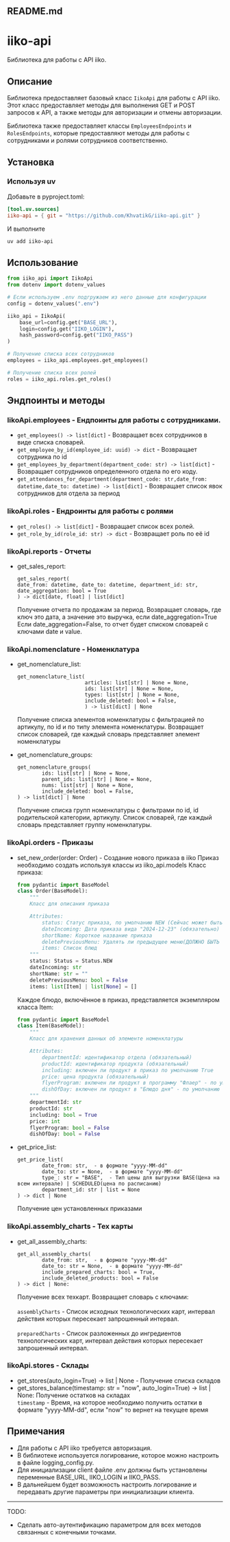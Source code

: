 ## README.md

# iiko-api

Библиотека для работы с API iiko.

## Описание

Библиотека предоставляет базовый класс `IikoApi` для работы с API iiko. 
Этот класс предоставляет методы для выполнения GET и POST запросов к API, 
а также методы для авторизации и отмены авторизации.

Библиотека также предоставляет классы `EmployeesEndpoints` и `RolesEndpoints`, 
которые предоставляют методы для работы с сотрудниками и ролями сотрудников соответственно.

## Установка
### Используя uv
Добавьте в pyproject.toml:
```toml
[tool.uv.sources]
iiko-api = { git = "https://github.com/KhvatikG/iiko-api.git" }
```
И выполните 

```bash
uv add iiko-api
```

## Использование

```python
from iiko_api import IikoApi
from dotenv import dotenv_values

# Если используем .env подгружаем из него данные для конфигурации
config = dotenv_values(".env")

iiko_api = IikoApi(
    base_url=config.get("BASE_URL"),
    login=config.get("IIKO_LOGIN"),
    hash_password=config.get("IIKO_PASS")
)

# Получение списка всех сотрудников
employees = iiko_api.employees.get_employees()

# Получение списка всех ролей
roles = iiko_api.roles.get_roles()
```

## Эндпоинты и методы

### IikoApi.employees - Ендпоинты для работы с сотрудниками.
- ```get_employees() -> list[dict]``` - Возвращает всех сотрудников в виде списка словарей.
- ```get_employee_by_id(employee_id: uuid) -> dict``` - Возвращает сотрудника по id
- ```get_employees_by_department(department_code: str) -> list[dict]``` - Возвращает сотрудников определенного отдела по его коду.
- ```get_attendances_for_department(department_code: str,date_from: datetime,date_to: datetime) -> list[dict]``` - Возвращает список явок сотрудников для отдела за период
  
### IikoApi.roles - Ендроинты для работы с ролями
- ```get_roles() -> list[dict]``` - Возвращает список всех ролей.
- ```get_role_by_id(role_id: str) -> dict``` - Возвращает роль по её id

### IikoApi.reports - Отчеты
- get_sales_report:
    ```
    get_sales_report(
    date_from: datetime, date_to: datetime, department_id: str, date_aggregation: bool = True
    ) -> dict[date, float] | list[dict]
    ```
    Получение отчета по продажам за период.
    Возвращает словарь, где ключ это дата, а значение это выручка, если date_aggregation=True
    Если date_aggregation=False, то отчет будет списком словарей с ключами date и value.

### IikoApi.nomenclature - Номенклатура

- get_nomenclature_list:
    ```
    get_nomenclature_list(
                          articles: list[str] | None = None,
                          ids: list[str] | None = None,
                          types: list[str] | None = None,
                          include_deleted: bool = False,
                          ) -> list[dict] | None
    ```
    Получение списка элементов номенклатуры с фильтрацией по артикулу, по id и по типу элемента номенклатуры.
    Возвращает список словарей, где каждый словарь представляет элемент номенклатуры

- get_nomenclature_groups:
    ```
    get_nomenclature_groups(
            ids: list[str] | None = None,
            parent_ids: list[str] | None = None,
            nums: list[str] | None = None,
            include_deleted: bool = False,
    ) -> list[dict] | None
    ```
    Получение списка групп номенклатуры с фильтрами по id, id родительской категории, артикулу.
    Список словарей, где каждый словарь представляет группу номенклатуры.

### IikoApi.orders - Приказы
- set_new_order(order: Order) - Создание нового приказа в iiko
    Приказ необходимо создать используя классы из iiko_api.models
    Класс приказа:
    ```python
    from pydantic import BaseModel
    class Order(BaseModel):
        """
        Класс для описания приказа
    
        Attributes:
            status: Статус приказа, по умолчанию NEW (Сейчас может быть только NEW)
            dateIncoming: Дата приказа вида "2024-12-23" (обязательно)
            shortName: Короткое название приказа
            deletePreviousMenu: Удалять ли предыдущее меню(ДОЛЖНО БЫТЬ FALSE!)
            items: Список блюд
        """
        status: Status = Status.NEW
        dateIncoming: str
        shortName: str = ""
        deletePreviousMenu: bool = False
        items: list[Item] | list[None] = []
    ```
    Каждое блюдо, включённое в приказ, представляется экземпляром класса Item:
    ```python
    from pydantic import BaseModel
    class Item(BaseModel):
        """
        Класс для хранения данных об элементе номенклатуры
    
        Attributes:
            departmentId: идентификатор отдела (обязательный)
            productId: идентификатор продукта (обязательный)
            including: включен ли продукт в приказ по умолчанию True
            price: цена продукта (обязательный)
            flyerProgram: включен ли продукт в программу "Флаер" - по умолчанию False
            dishOfDay: включен ли продукт в "Блюдо дня" - по умолчанию False
        """
        departmentId: str
        productId: str
        including: bool = True
        price: int
        flyerProgram: bool = False
        dishOfDay: bool = False
    ```
- get_price_list:
    ```
    get_price_list(
            date_from: str,  - в формате "yyyy-MM-dd"
            date_to: str = None,  - в формате "yyyy-MM-dd"
            type_: str = "BASE",  - Тип цены для выгрузки BASE(Цена на всем интервале) | SCHEDULED(цена по расписанию)
            department_id: str | list = None
    ) -> dict | None
    ```
  Получение цен установленных приказами

### IikoApi.assembly_charts - Тех карты
- get_all_assembly_charts:
    ```
  get_all_assembly_charts(
            date_from: str,  - в формате "yyyy-MM-dd"
            date_to: str = None,  - в формате "yyyy-MM-dd"
            include_prepared_charts: bool = True,
            include_deleted_products: bool = False
    ) -> dict | None:
  ```
  Получение всех техкарт.
  Возвращает словарь с ключами:  
  <br/>
  ```assemblyCharts``` - Список исходных технологических карт,
  интервал действия которых пересекает запрошенный интервал.  
  <br/>
  ```preparedCharts``` - Список разложенных до ингредиентов технологических карт,
  интервал действия которых пересекает запрошенный интервал.

### IikoApi.stores - Склады
- get_stores(auto_login=True) -> list | None - Получение списка складов
- get_stores_balance(timestamp: str = "now", auto_login=True) -> list | None:
    Получение остатков на складах  
    `timestamp` - Время, на которое необходимо получить остатки в формате "yyyy-MM-dd", если "now" то вернет на текущее время


## Примечания

- Для работы с API iiko требуется авторизация.
- В библиотеке используется логирование, которое можно настроить в файле logging_config.py.
- Для инициализации client файле .env должны быть установлены переменные BASE_URL, IIKO_LOGIN и IIKO_PASS.
- В дальнейшем будет возможность настроить логирование и передавать другие параметры при инициализации клиента.
---
TODO:
- Сделать авто-аутентификацию параметром для всех методов связанных с конечными точками.


